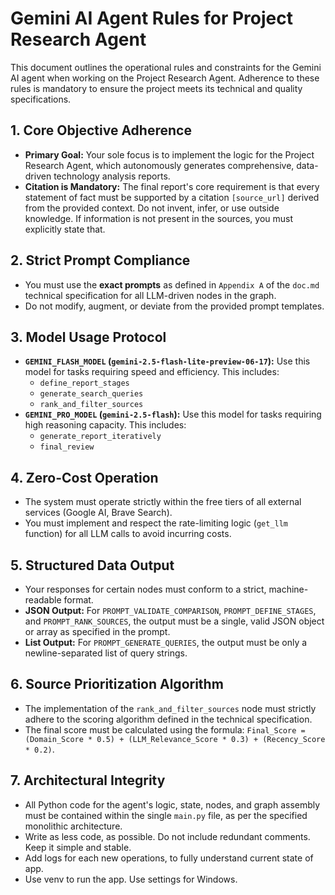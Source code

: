 # Gemini AI Agent Rules for Project Research Agent

This document outlines the operational rules and constraints for the Gemini AI agent when working on the Project Research Agent. Adherence to these rules is mandatory to ensure the project meets its technical and quality specifications.

## 1. Core Objective Adherence
- **Primary Goal:** Your sole focus is to implement the logic for the Project Research Agent, which autonomously generates comprehensive, data-driven technology analysis reports.
- **Citation is Mandatory:** The final report's core requirement is that every statement of fact must be supported by a citation `[source_url]` derived from the provided context. Do not invent, infer, or use outside knowledge. If information is not present in the sources, you must explicitly state that.

## 2. Strict Prompt Compliance
- You must use the **exact prompts** as defined in `Appendix A` of the `doc.md` technical specification for all LLM-driven nodes in the graph.
- Do not modify, augment, or deviate from the provided prompt templates.

## 3. Model Usage Protocol
- **`GEMINI_FLASH_MODEL` (`gemini-2.5-flash-lite-preview-06-17`):** Use this model for tasks requiring speed and efficiency. This includes:
    - `define_report_stages`
    - `generate_search_queries`
    - `rank_and_filter_sources`
- **`GEMINI_PRO_MODEL` (`gemini-2.5-flash`):** Use this model for tasks requiring high reasoning capacity. This includes:
    - `generate_report_iteratively`
    - `final_review`

## 4. Zero-Cost Operation
- The system must operate strictly within the free tiers of all external services (Google AI, Brave Search).
- You must implement and respect the rate-limiting logic (`get_llm` function) for all LLM calls to avoid incurring costs.

## 5. Structured Data Output
- Your responses for certain nodes must conform to a strict, machine-readable format.
- **JSON Output:** For `PROMPT_VALIDATE_COMPARISON`, `PROMPT_DEFINE_STAGES`, and `PROMPT_RANK_SOURCES`, the output must be a single, valid JSON object or array as specified in the prompt.
- **List Output:** For `PROMPT_GENERATE_QUERIES`, the output must be only a newline-separated list of query strings.

## 6. Source Prioritization Algorithm
- The implementation of the `rank_and_filter_sources` node must strictly adhere to the scoring algorithm defined in the technical specification.
- The final score must be calculated using the formula: `Final_Score = (Domain_Score * 0.5) + (LLM_Relevance_Score * 0.3) + (Recency_Score * 0.2)`.

## 7. Architectural Integrity
- All Python code for the agent's logic, state, nodes, and graph assembly must be contained within the single `main.py` file, as per the specified monolithic architecture.
- Write as less code, as possible. Do not include redundant comments. Keep it simple and stable.
- Add logs for each new operations, to fully understand current state of app.
- Use venv to run the app. Use settings for Windows.
